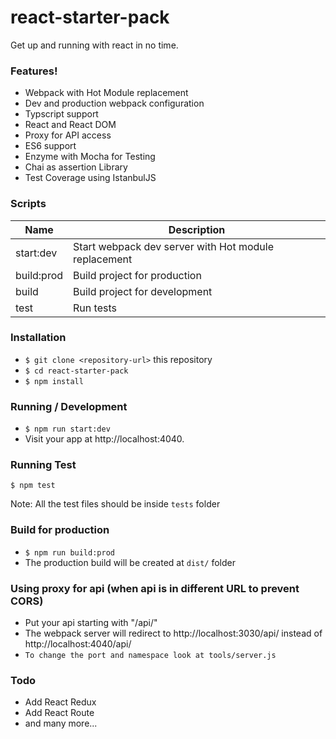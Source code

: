 # react-starter-pack
Get up and running with react in no time.

### Features!
- Webpack with Hot Module replacement
- Dev and production webpack configuration
- Typscript support
- React and React DOM
- Proxy for API access
- ES6 support
- Enzyme with Mocha for Testing
- Chai as assertion Library
- Test Coverage using IstanbulJS

### Scripts
| Name | Description |
| ------ | ------ |
| start:dev | Start webpack dev server with Hot module replacement |
| build:prod | Build project for production |
| build | Build project for development |
| test | Run tests |

### Installation
- ```$ git clone <repository-url>``` this repository
- ```$ cd react-starter-pack```
- ```$ npm install```

### Running / Development
- ```$ npm run start:dev```
- Visit your app at http://localhost:4040.

### Running Test
```$ npm test```

Note: All the test files should be inside ```tests``` folder

### Build for production
- ```$ npm run build:prod```
- The production build will be created at ```dist/``` folder

### Using proxy for api (when api is in different URL to prevent CORS)
- Put your api starting with "/api/"
- The webpack server will redirect to http://localhost:3030/api/ instead of http://localhost:4040/api/
- `To change the port and namespace look at tools/server.js`

### Todo
- Add React Redux
- Add React Route
- and many more...
